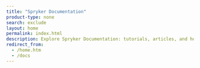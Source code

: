 ```yaml
---
title: "Spryker Documentation"
product-type: none
search: exclude
layout: home
permalink: index.html
description: Explore Spryker Documentation: tutorials, articles, and how-to guides for mastering Spryker products. Start building confidently with expert resources.
redirect_from:
  - /home.htm
  - /docs
---
```

